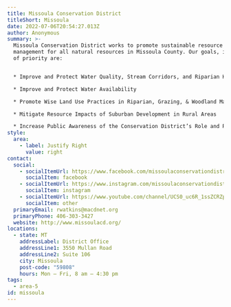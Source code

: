 ```yaml
---
title: Missoula Conservation District
titleShort: Missoula
date: 2022-07-06T20:54:27.013Z
author: Anonymous
summary: >-
  Missoula Conservation District works to promote sustainable resource
  management for all natural resources in Missoula County. Our goals, in order
  of priority are:


  * Improve and Protect Water Quality, Stream Corridors, and Riparian Habitats

  * Improve and Protect Water Availability

  * Promote Wise Land Use Practices in Riparian, Grazing, & Woodland Management; Weed Control; & Sustainable Agriculture

  * Mitigate Resource Impacts of Suburban Development in Rural Areas

  * Increase Public Awareness of the Conservation District’s Role and Responsibilities and the 310 Law
style:
  area:
    - label: Justify Right
      value: right
contact:
  social:
    - socialItemUrl: https://www.facebook.com/missoulaconservationdistrict
      socialItem: facebook
    - socialItemUrl: https://www.instagram.com/missoulaconservationdistrict/?hl=en
      socialItem: instagram
    - socialItemUrl: https://www.youtube.com/channel/UCS0_uc6R_1ssZCRZp5-RoGQ?app=desktop
      socialItem: other
  primaryEmail: rwatkins@macdnet.org
  primaryPhone: 406-303-3427
  website: http://www.missoulacd.org/
locations:
  - state: MT
    addressLabel: District Office
    addressLine1: 3550 Mullan Road
    addressLine2: Suite 106
    city: Missoula
    post-code: "59808"
    hours: Mon – Fri, 8 am – 4:30 pm
tags:
  - area-5
id: missoula
---
```


